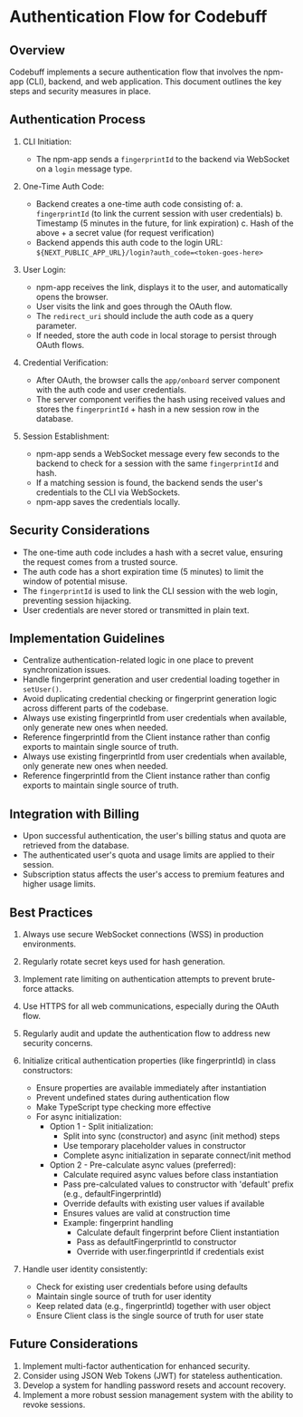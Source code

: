 # Authentication Flow for Codebuff

## Overview

Codebuff implements a secure authentication flow that involves the npm-app (CLI), backend, and web application. This document outlines the key steps and security measures in place.

## Authentication Process

1. CLI Initiation:

   - The npm-app sends a `fingerprintId` to the backend via WebSocket on a `login` message type.

2. One-Time Auth Code:

   - Backend creates a one-time auth code consisting of:
     a. `fingerprintId` (to link the current session with user credentials)
     b. Timestamp (5 minutes in the future, for link expiration)
     c. Hash of the above + a secret value (for request verification)
   - Backend appends this auth code to the login URL: `${NEXT_PUBLIC_APP_URL}/login?auth_code=<token-goes-here>`

3. User Login:

   - npm-app receives the link, displays it to the user, and automatically opens the browser.
   - User visits the link and goes through the OAuth flow.
   - The `redirect_uri` should include the auth code as a query parameter.
   - If needed, store the auth code in local storage to persist through OAuth flows.

4. Credential Verification:

   - After OAuth, the browser calls the `app/onboard` server component with the auth code and user credentials.
   - The server component verifies the hash using received values and stores the `fingerprintId` + hash in a new session row in the database.

5. Session Establishment:
   - npm-app sends a WebSocket message every few seconds to the backend to check for a session with the same `fingerprintId` and hash.
   - If a matching session is found, the backend sends the user's credentials to the CLI via WebSockets.
   - npm-app saves the credentials locally.

## Security Considerations

- The one-time auth code includes a hash with a secret value, ensuring the request comes from a trusted source.
- The auth code has a short expiration time (5 minutes) to limit the window of potential misuse.
- The `fingerprintId` is used to link the CLI session with the web login, preventing session hijacking.
- User credentials are never stored or transmitted in plain text.

## Implementation Guidelines

- Centralize authentication-related logic in one place to prevent synchronization issues.
- Handle fingerprint generation and user credential loading together in `setUser()`.
- Avoid duplicating credential checking or fingerprint generation logic across different parts of the codebase.
- Always use existing fingerprintId from user credentials when available, only generate new ones when needed.
- Reference fingerprintId from the Client instance rather than config exports to maintain single source of truth.
- Always use existing fingerprintId from user credentials when available, only generate new ones when needed.
- Reference fingerprintId from the Client instance rather than config exports to maintain single source of truth.

## Integration with Billing

- Upon successful authentication, the user's billing status and quota are retrieved from the database.
- The authenticated user's quota and usage limits are applied to their session.
- Subscription status affects the user's access to premium features and higher usage limits.

## Best Practices

1. Always use secure WebSocket connections (WSS) in production environments.
2. Regularly rotate secret keys used for hash generation.
3. Implement rate limiting on authentication attempts to prevent brute-force attacks.
4. Use HTTPS for all web communications, especially during the OAuth flow.
5. Regularly audit and update the authentication flow to address new security concerns.
6. Initialize critical authentication properties (like fingerprintId) in class constructors:
   - Ensure properties are available immediately after instantiation
   - Prevent undefined states during authentication flow
   - Make TypeScript type checking more effective
   - For async initialization:
     - Option 1 - Split initialization:
       - Split into sync (constructor) and async (init method) steps
       - Use temporary placeholder values in constructor
       - Complete async initialization in separate connect/init method
     - Option 2 - Pre-calculate async values (preferred):
       - Calculate required async values before class instantiation
       - Pass pre-calculated values to constructor with 'default' prefix (e.g., defaultFingerprintId)
       - Override defaults with existing user values if available
       - Ensures values are valid at construction time
       - Example: fingerprint handling
         - Calculate default fingerprint before Client instantiation
         - Pass as defaultFingerprintId to constructor
         - Override with user.fingerprintId if credentials exist

7. Handle user identity consistently:
   - Check for existing user credentials before using defaults
   - Maintain single source of truth for user identity
   - Keep related data (e.g., fingerprintId) together with user object
   - Ensure Client class is the single source of truth for user state

## Future Considerations

1. Implement multi-factor authentication for enhanced security.
2. Consider using JSON Web Tokens (JWT) for stateless authentication.
3. Develop a system for handling password resets and account recovery.
4. Implement a more robust session management system with the ability to revoke sessions.
